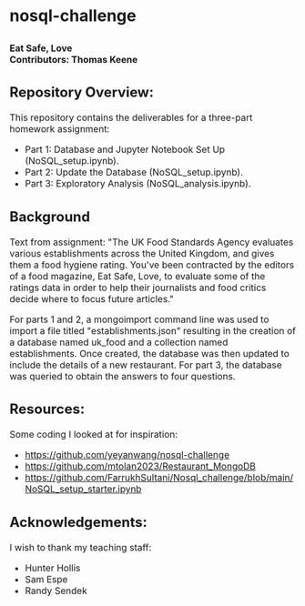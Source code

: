 # nosql-challenge

<font size="3">**Eat Safe, Love**  
**Contributors:** Thomas Keene
---
## Repository Overview:
This repository contains the deliverables for a three-part homework assignment:
- Part 1: Database and Jupyter Notebook Set Up (NoSQL_setup.ipynb).
- Part 2: Update the Database (NoSQL_setup.ipynb).
- Part 3: Exploratory Analysis (NoSQL_analysis.ipynb).

## Background
Text from assignment: "The UK Food Standards Agency evaluates various establishments across the United Kingdom, and gives them a food hygiene rating. You've been contracted by the editors of a food magazine, Eat Safe, Love, to evaluate some of the ratings data in order to help their journalists and food critics decide where to focus future articles."

For parts 1 and 2, a mongoimport command line was used to import a file titled "establishments.json" resulting in the creation of a database named uk_food and a collection named establishments. Once created, the database was then updated to include the details of a new restaurant. For part 3, the database was queried to obtain the answers to four questions.

## Resources:
Some coding I looked at for inspiration:
- https://github.com/yeyanwang/nosql-challenge
- https://github.com/mtolan2023/Restaurant_MongoDB
- https://github.com/FarrukhSultani/Nosql_challenge/blob/main/NoSQL_setup_starter.ipynb

## Acknowledgements:
I wish to thank my teaching staff:
- Hunter Hollis
- Sam Espe
- Randy Sendek
